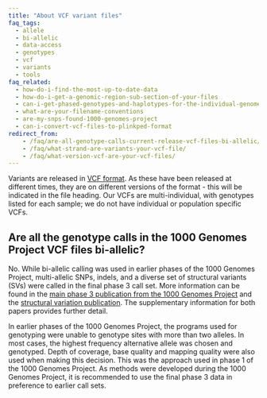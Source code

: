 ```yaml
---
title: "About VCF variant files"
faq_tags:
  - allele
  - bi-allelic
  - data-access
  - genotypes
  - vcf
  - variants
  - tools
faq_related:
  - how-do-i-find-the-most-up-to-date-data
  - how-do-i-get-a-genomic-region-sub-section-of-your-files
  - can-i-get-phased-genotypes-and-haplotypes-for-the-individual-genomes
  - what-are-your-filename-conventions
  - are-my-snps-found-1000-genomes-project
  - can-i-convert-vcf-files-to-plinkped-format
redirect_from:
    - /faq/are-all-genotype-calls-current-release-vcf-files-bi-allelic/
    - /faq/what-strand-are-variants-your-vcf-file/
    - /faq/what-version-vcf-are-your-vcf-files/
---
```


Variants are released in [VCF format](https://samtools.github.io/hts-specs/VCFv4.2.pdf). As these have been released at different times, they are on different versions of the format - this will be indicated in the file heading. Our VCFs are multi-individual, with genotypes listed for each sample; we do not have individual or population specific VCFs.

## Are all the genotype calls in the 1000 Genomes Project VCF files bi-allelic?

No. While bi-allelic calling was used in earlier phases of the 1000 Genomes Project, multi-allelic SNPs, indels, and a diverse set of structural variants (SVs) were called in the final phase 3 call set. More information can be found in the [main phase 3 publication from the 1000 Genomes Project](http://www.nature.com/nature/journal/v526/n7571/full/nature15393.html) and the [structural variation publication](http://www.nature.com/nature/journal/v526/n7571/full/nature15394.html). The supplementary information for both papers provides further detail.

In earlier phases of the 1000 Genomes Project, the programs used for genotyping were unable to genotype sites with more than two alleles. In most cases, the highest frequency alternative allele was chosen and genotyped. Depth of coverage, base quality and mapping quality were also used when making this decision. This was the approach used in phase 1 of the 1000 Genomes Project. As methods were developed during the 1000 Genomes Project, it is recommended to use the final phase 3 data in preference to earlier call sets.
